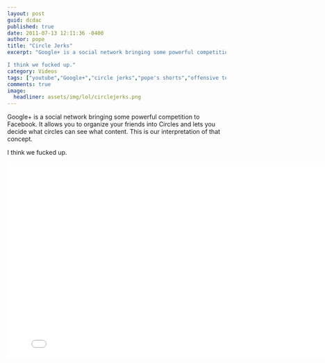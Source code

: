 ```yaml
---
layout: post
guid: dcdac
published: true
date: 2011-07-13 12:11:36 -0400
author: pope
title: "Circle Jerks"
excerpt: "Google+ is a social network bringing some powerful competition to Facebook. It allows you to organize your friends into Circles and lets you decide what circles can see what content. This is our interpretation of that concept.

I think we fucked up."
category: Videos
tags: ["youtube","Google+","circle jerks","pope's shorts","offensive to the gay community","offensive to pretty much every community really","a-boop","special guest star Brad","score","you don't want to know what he did with that soda"]
comments: true 
image:
  headliner: assets/img/lol/circlejerks.png
---
```


Google+ is a social network bringing some powerful competition to Facebook. It allows you to organize your friends into Circles and lets you decide what circles can see what content. This is our interpretation of that concept.

I think we fucked up.

<iframe width="800" height="450" src="//www.youtube.com/embed/wO05s54BJLA" frameborder="0" allowfullscreen=""></iframe>